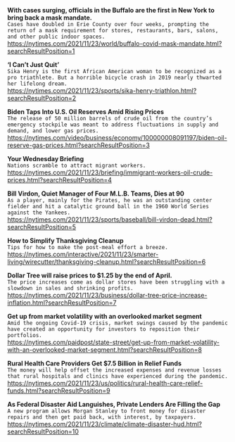 **With cases surging, officials in the Buffalo are the first in New York to bring back a mask mandate.**\
`Cases have doubled in Erie County over four weeks, prompting the return of a mask requirement for stores, restaurants, bars, salons, and other public indoor spaces.`\
https://nytimes.com/2021/11/23/world/buffalo-covid-mask-mandate.html?searchResultPosition=1

**‘I Can’t Just Quit’**\
`Sika Henry is the first African American woman to be recognized as a pro triathlete. But a horrible bicycle crash in 2019 nearly thwarted her lifelong dream.`\
https://nytimes.com/2021/11/23/sports/sika-henry-triathlon.html?searchResultPosition=2

**Biden Taps Into U.S. Oil Reserves Amid Rising Prices**\
`The release of 50 million barrels of crude oil from the country’s emergency stockpile was meant to address fluctuations in supply and demand, and lower gas prices.`\
https://nytimes.com/video/business/economy/100000008091197/biden-oil-reserve-gas-prices.html?searchResultPosition=3

**Your Wednesday Briefing**\
`Nations scramble to attract migrant workers.`\
https://nytimes.com/2021/11/23/briefing/immigrant-workers-oil-crude-prices.html?searchResultPosition=4

**Bill Virdon, Quiet Manager of Four M.L.B. Teams, Dies at 90**\
`As a player, mainly for the Pirates, he was an outstanding center fielder and hit a catalytic ground ball in the 1960 World Series against the Yankees.`\
https://nytimes.com/2021/11/23/sports/baseball/bill-virdon-dead.html?searchResultPosition=5

**How to Simplify Thanksgiving Cleanup**\
`Tips for how to make the post-meal effort a breeze.`\
https://nytimes.com/interactive/2021/11/23/smarter-living/wirecutter/thanksgiving-cleanup.html?searchResultPosition=6

**Dollar Tree will raise prices to $1.25 by the end of April.**\
`The price increases come as dollar stores have been struggling with a slowdown in sales and shrinking profits.`\
https://nytimes.com/2021/11/23/business/dollar-tree-price-increase-inflation.html?searchResultPosition=7

**Get up from market volatility with an overlooked market segment**\
`Amid the ongoing Covid-19 crisis, market swings caused by the pandemic have created an opportunity for investors to reposition their portfolios.`\
https://nytimes.com/paidpost/state-street/get-up-from-market-volatility-with-an-overlooked-market-segment.html?searchResultPosition=8

**Rural Health Care Providers Get $7.5 Billion in Relief Funds**\
`The money will help offset the increased expenses and revenue losses that rural hospitals and clinics have experienced during the pandemic.`\
https://nytimes.com/2021/11/23/us/politics/rural-health-care-relief-funds.html?searchResultPosition=9

**As Federal Disaster Aid Languishes, Private Lenders Are Filling the Gap**\
`A new program allows Morgan Stanley to front money for disaster repairs and then get paid back, with interest, by taxpayers.`\
https://nytimes.com/2021/11/23/climate/climate-disaster-hud.html?searchResultPosition=10

